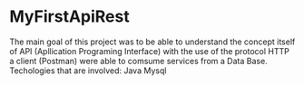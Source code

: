 # MyFirstApiRest

The main goal of this project was to be able to understand the concept itself of API (Apllication Programing Interface) with
the use of the protocol HTTP a client (Postman) were able to comsume services from a Data Base.
Techologies that are involved:
Java 
Mysql 
